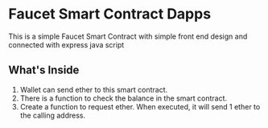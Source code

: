 # Faucet Smart Contract Dapps
This is a simple Faucet Smart Contract with simple front end design and connected with express java script

## What's Inside
1. Wallet can send ether to this smart contract.
2. There is a function to check the balance in the smart contract.
3. Create a function to request ether. When executed, it will send 1 ether to the calling address.